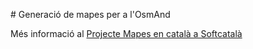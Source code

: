 # Generació de mapes per a l'OsmAnd

Més informació al [Projecte Mapes en català a Softcatalà](https://www.softcatala.org/wiki/Projectes/Mapes_en_catal%C3%A0)

